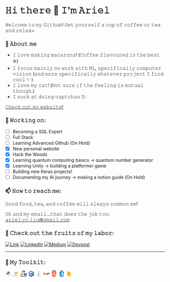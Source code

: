 # 𝙷𝚒 𝚝𝚑𝚎𝚛𝚎 👋 𝙸'𝚖 𝙰𝚛𝚒𝚎𝚕
𝚆𝚎𝚕𝚌𝚘𝚖𝚎 𝚝𝚘 𝚖𝚢 𝙶𝚒𝚝𝚑𝚞𝚋! 𝙶𝚎𝚝 𝚢𝚘𝚞𝚛𝚜𝚎𝚕𝚏 𝚊 𝚌𝚞𝚙 𝚘𝚏 𝚌𝚘𝚏𝚏𝚎𝚎 𝚘𝚛 𝚝𝚎𝚊 𝚊𝚗𝚍 𝚛𝚎𝚕𝚊𝚡~

### 🎐 𝙰𝚋𝚘𝚞𝚝 𝚖𝚎
- 𝙸 𝚕𝚘𝚟𝚎 𝚖𝚊𝚔𝚒𝚗𝚐 𝚖𝚊𝚌𝚊𝚛𝚘𝚗𝚜! (𝙲𝚘𝚏𝚏𝚎𝚎 𝚏𝚕𝚊𝚟𝚘𝚞𝚛𝚎𝚍 𝚒𝚜 𝚝𝚑𝚎 𝚋𝚎𝚜𝚝 ☕)
- 𝙸 𝚏𝚘𝚌𝚞𝚜 𝚖𝚊𝚒𝚗𝚕𝚢 𝚘𝚗 𝚠𝚘𝚛𝚔 𝚠𝚒𝚝𝚑 𝙼𝙻, 𝚜𝚙𝚎𝚌𝚒𝚏𝚒𝚌𝚊𝚕𝚕𝚢 𝚌𝚘𝚖𝚙𝚞𝚝𝚎𝚛 𝚟𝚒𝚜𝚒𝚘𝚗 (𝚊𝚗𝚍 𝚖𝚘𝚛𝚎 𝚜𝚙𝚎𝚌𝚒𝚏𝚒𝚌𝚊𝚕𝚕𝚢 𝚠𝚑𝚊𝚝𝚎𝚟𝚎𝚛 𝚙𝚛𝚘𝚓𝚎𝚌𝚝 𝙸 𝚏𝚒𝚗𝚍 𝚌𝚘𝚘𝚕 ✨ )
- 𝙸 𝚕𝚘𝚟𝚎 𝚖𝚢 𝚌𝚊𝚝! (𝙽𝚘𝚝 𝚜𝚞𝚛𝚎 𝚒𝚏 𝚝𝚑𝚎 𝚏𝚎𝚎𝚕𝚒𝚗𝚐 𝚒𝚜 𝚖𝚞𝚝𝚞𝚊𝚕 𝚝𝚑𝚘𝚞𝚐𝚑.)
- 𝙸 𝚜𝚞𝚌𝚔 𝚊𝚝 𝚍𝚘𝚒𝚗𝚐 𝚌𝚊𝚙𝚝𝚌𝚑𝚊𝚜 𝙳:

[𝙲𝚑𝚎𝚌𝚔 𝚘𝚞𝚝 𝚖𝚢 𝚠𝚎𝚋𝚜𝚒𝚝𝚎!](https://arielycliu.github.io/)

### 🔨 𝚆𝚘𝚛𝚔𝚒𝚗𝚐 𝚘𝚗:
- [ ] Becoming a SQL Expert
- [ ] Full Stack
- [ ] Learning Advanced Github (On Hold)
- [x] New personal website
- [x] Hack the Woods
- [x] Learning quantum computing basics -> quantum number generator
- [x] Learning Unity -> building a platformer game
- [ ] Building new Keras projects!
- [ ] Documenting my AI journey -> making a notion guide (On Hold)

### 📫 𝙷𝚘𝚠 𝚝𝚘 𝚛𝚎𝚊𝚌𝚑 𝚖𝚎:
𝙶𝚘𝚘𝚍 𝚏𝚘𝚘𝚍, 𝚝𝚎𝚊, 𝚊𝚗𝚍 𝚌𝚘𝚏𝚏𝚎𝚎 𝚠𝚒𝚕𝚕 𝚊𝚕𝚠𝚊𝚢𝚜 𝚜𝚞𝚖𝚖𝚘𝚗 𝚖𝚎!

𝙾𝚑 𝚊𝚗𝚍 𝚖𝚢 𝚎𝚖𝚊𝚒𝚕...𝚝𝚑𝚊𝚝 𝚍𝚘𝚎𝚜 𝚝𝚑𝚎 𝚓𝚘𝚋 𝚝𝚘𝚘:  [𝚊𝚛𝚒𝚎𝚕.𝚢𝚌.𝚕𝚒𝚞@𝚐𝚖𝚊𝚒𝚕.𝚌𝚘𝚖](mailto:ariel.yc.liu@gmail.com)

### 🍒 𝙲𝚑𝚎𝚌𝚔 𝚘𝚞𝚝 𝚝𝚑𝚎 𝚏𝚛𝚞𝚒𝚝𝚜 𝚘𝚏 𝚖𝚢 𝚕𝚊𝚋𝚘𝚛: 
<p>
	<a href="https://arielycliu.github.io/" target="_blank"><img alt="Link" src="https://img.shields.io/badge/Website-%2312100E.svg?&style=for-the-badge&logo=link&logoColor=white" /></a> 
    <a href="https://www.linkedin.com/in/arielycliu/" target="_blank"><img alt="LinkedIn" src="https://img.shields.io/badge/linkedin-%230077B5.svg?&style=for-the-badge&logo=linkedin&logoColor=white" /></a> 
    <a href="https://medium.com/@arielycliu" target="_blank"><img alt="Medium" src="https://img.shields.io/badge/medium-%2312100E.svg?&style=for-the-badge&logo=medium&logoColor=white" /></a>
    <a href="https://devpost.com/arielycliu" target="_blank"><img alt="Devpost" src="https://img.shields.io/badge/devpost-%230077B5.svg?&style=for-the-badge&logo=devpost&logoColor=white" /></a>
</p>

---

### 🧰 𝙼𝚢 𝚃𝚘𝚘𝚕𝚔𝚒𝚝: 
<code><img height="20" src="https://raw.githubusercontent.com/github/explore/80688e429a7d4ef2fca1e82350fe8e3517d3494d/topics/python/python.png"></code>
<code><img height="20" src="https://raw.githubusercontent.com/github/explore/80688e429a7d4ef2fca1e82350fe8e3517d3494d/topics/tensorflow/tensorflow.png"></code>
<code><img height="20" src="https://raw.githubusercontent.com/github/explore/80688e429a7d4ef2fca1e82350fe8e3517d3494d/topics/opencv/opencv.png"></code>
<code><img height="20" src="https://raw.githubusercontent.com/github/explore/80688e429a7d4ef2fca1e82350fe8e3517d3494d/topics/cpp/cpp.png"></code>
<code><img height="20" src="https://raw.githubusercontent.com/github/explore/80688e429a7d4ef2fca1e82350fe8e3517d3494d/topics/java/java.png"></code>
<code><img height="20" src="https://raw.githubusercontent.com/github/explore/80688e429a7d4ef2fca1e82350fe8e3517d3494d/topics/git/git.png"></code>
<code><img height="20" src="https://raw.githubusercontent.com/github/explore/80688e429a7d4ef2fca1e82350fe8e3517d3494d/topics/html/html.png"></code>
<code><img height="20" src="https://raw.githubusercontent.com/github/explore/80688e429a7d4ef2fca1e82350fe8e3517d3494d/topics/css/css.png"></code>
<code><img height="20" src="https://raw.githubusercontent.com/github/explore/80688e429a7d4ef2fca1e82350fe8e3517d3494d/topics/firebase/firebase.png"></code>


<!--

[𝙼𝚢 𝙼𝚎𝚍𝚒𝚞𝚖 ](https://medium.com/@arielycliu)
    
[ 𝙼𝚢 𝙳𝚎𝚟𝚙𝚘𝚜𝚝](https://devpost.com/arielycliu)

<a href="https://github.com/arielycliu" target="_blank"><img alt="Github" src="https://img.shields.io/badge/GitHub-%2312100E.svg?&style=for-the-badge&logo=Github&logoColor=white" /></a> 

<details>
  <summary>My Skillsets:</summary>
    <h4>𝙻𝚊𝚗𝚐𝚞𝚊𝚐𝚎𝚜</h4>
    <ul>-  𝙿𝚢𝚝𝚑𝚘𝚗, 𝙹𝚊𝚟𝚊, 𝙲++</ul>
    <h4>𝙰𝙸 𝚊𝚗𝚍 𝙼𝚊𝚌𝚑𝚒𝚗𝚎 𝙻𝚎𝚊𝚛𝚗𝚒𝚗𝚐</h4>
    <ul>-  𝚃𝚎𝚗𝚜𝚘𝚛𝚏𝚕𝚘𝚠, 𝙺𝚎𝚛𝚊𝚜, 𝙿𝚊𝚗𝚍𝚊𝚜, 𝙽𝚞𝚖𝚙𝚢, 𝚂𝚔𝚕𝚎𝚊𝚛𝚗, 𝙾𝚙𝚎𝚗𝙲𝚅 (𝙸 𝚞𝚜𝚎 𝚓𝚞𝚙𝚢𝚝𝚎𝚛 𝚗𝚘𝚝𝚎𝚋𝚘𝚘𝚔𝚜)</ul>
    <h4>𝙸𝚘𝚃 𝚊𝚗𝚍 𝙴𝚕𝚎𝚌𝚝𝚛𝚘𝚗𝚒𝚌𝚜</h4>
    <ul>-  𝙰𝚛𝚍𝚞𝚒𝚗𝚘 𝚊𝚗𝚍 𝙴𝚂𝙿 𝚖𝚒𝚌𝚛𝚘𝚌𝚘𝚗𝚝𝚛𝚘𝚕𝚕𝚎𝚛</ul>
    <h4>𝙾𝚝𝚑𝚎𝚛 𝚃𝚘𝚘𝚕𝚜</h4>
    <ul>-  𝚅𝚒𝚍𝚎𝚘 𝚎𝚍𝚒𝚝𝚒𝚗𝚐</ul>
    <ul>-  𝙵𝚒𝚛𝚎𝙰𝚕𝚙𝚊𝚌𝚊 - 𝙳𝚒𝚐𝚒𝚝𝚊𝚕 𝚊𝚛𝚝</ul>
    <ul>-  𝚆𝚊𝚝𝚎𝚛𝚌𝚘𝚕𝚘𝚛</ul>
    <ul>-  𝙵𝚒𝚐𝚖𝚊 - 𝚐𝚛𝚊𝚙𝚑𝚒𝚌 𝚍𝚎𝚜𝚒𝚐𝚗</ul>  
</details> 

class StudentDeveloper:
    
    def __init__(self):
        self.name = "Ariel Liu"
        self.role = "Student Developer"
        self.school = "Woodlands Secondary"
        self.currentFocus = "Learning Web Development"
        self.myToolkit = {
	    "Languages" = ["Python", "Java", "C++"],
            "Website Dev" = ["HTML", "CSS", "Javascript"],
            "AI and ML" = ["Tensorflow", "Keras", "OpenCV", "Sklearn", "Numpy", "Pandas"],
            "IoT and Microcontrollers" = ["Arduino", "ESP"],
						"Art, Design, and Editing" = {
					      "Digital Design and Art" = ["Fire Alpaca", "Figma"],
                "3D and 2D Design" = ["Autocad", "Inventor"],
                "Video and Audio editing" = ["Audacity", "Powerdirector"]
            }
        }

    def says_welcome(self):
		print("Thanks for visiting my site, hope you have a great time here")
        
Ariel = StudentDeveloper()
Ariel.says_welcome()

---

![Ariel's GitHub stats](https://github-readme-stats.vercel.app/api?username=arielycliu&show_icons=true&bg_color=3346,9dabcb,e287c3&title_color=fff&text_color=fff&icon_color=fff)

[![Top Langs](https://github-readme-stats.vercel.app/api/top-langs/?username=arielycliu&layout=compact&bg_color=3346,9dabcb,e287c3&title_color=fff&text_color=fff)](https://github.com/arielycliu/github-readme-stats) 


#### 𝙰𝙸 𝚊𝚗𝚍 𝙼𝚊𝚌𝚑𝚒𝚗𝚎 𝙻𝚎𝚊𝚛𝚗𝚒𝚗𝚐
- 𝚃𝚎𝚗𝚜𝚘𝚛𝚏𝚕𝚘𝚠, 𝙺𝚎𝚛𝚊𝚜, 𝙿𝚊𝚗𝚍𝚊𝚜, 𝙽𝚞𝚖𝚙𝚢, 𝚂𝚔𝚕𝚎𝚊𝚛𝚗, 𝙾𝚙𝚎𝚗𝙲𝚅 (𝙸 𝚞𝚜𝚎 𝚓𝚞𝚙𝚢𝚝𝚎𝚛 𝚗𝚘𝚝𝚎𝚋𝚘𝚘𝚔𝚜)

#### 𝙸𝚘𝚃 𝚊𝚗𝚍 𝙴𝚕𝚎𝚌𝚝𝚛𝚘𝚗𝚒𝚌𝚜
- 𝙰𝚛𝚍𝚞𝚒𝚗𝚘 𝚊𝚗𝚍 𝙴𝚂𝙿 𝚖𝚒𝚌𝚛𝚘𝚌𝚘𝚗𝚝𝚛𝚘𝚕𝚕𝚎𝚛

#### 𝙾𝚝𝚑𝚎𝚛 𝚃𝚘𝚘𝚕𝚜
- 𝚅𝚒𝚍𝚎𝚘 𝚎𝚍𝚒𝚝𝚒𝚗𝚐
- 𝙵𝚒𝚛𝚎𝙰𝚕𝚙𝚊𝚌𝚊 - 𝙳𝚒𝚐𝚒𝚝𝚊𝚕 𝚊𝚛𝚝
- 𝚆𝚊𝚝𝚎𝚛𝚌𝚘𝚕𝚘𝚛
- 𝙵𝚒𝚐𝚖𝚊

 <a href="https://twitter.com/ArielCode1" target="_blank"><img alt="Twitter" src="https://img.shields.io/badge/twitter-%231DA1F2.svg?&style=for-the-badge&logo=twitter&logoColor=white" /></a> 

https://yaytext.com/monospace/

**arielycliu/arielycliu** is a ✨ _special_ ✨ repository because its `README.md` (this file) appears on your GitHub profile.

[![Ari's GitHub stats](https://github-readme-stats.vercel.app/api?username=arielycliu&show_icons=true&theme=gradient)](https://github.com/arielycliu/github-readme-stats)


Here are some ideas to get you started:

- 🔭 I’m currently working on ...
- 🌱 I’m currently learning ...
- 👯 I’m looking to collaborate on ...
- 🤔 I’m looking for help with ...
- 💬 Ask me about ...
- 📫 How to reach me: ...
- 😄 Pronouns: ...
- ⚡ Fun fact: ...
-->

